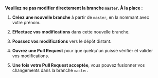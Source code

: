 **Veuillez ne pas modifier directement la branche `master`. À la place :**

1. **Créez une nouvelle branche** à partir de `master`, en la nommant avec votre prénom.

2. **Effectuez vos modifications** dans cette nouvelle branche.

3. **Poussez vos modifications** vers le dépôt distant.

4. **Ouvrez une Pull Request** pour que quelqu'un puisse vérifier et valider vos modifications.

5. **Une fois votre Pull Request acceptée**, vous pouvez fusionner vos changements dans la branche `master`.
